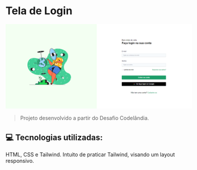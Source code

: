 # Tela de Login

![Tela de login](https://github.com/fernandaveit/tela_de_login/blob/main/tela_login.png?raw=true)

> Projeto desenvolvido a partir do Desafio Codelândia. 

## 💻 Tecnologias utilizadas:
HTML, CSS e Tailwind.
Intuito de praticar Tailwind, visando um layout responsivo.

